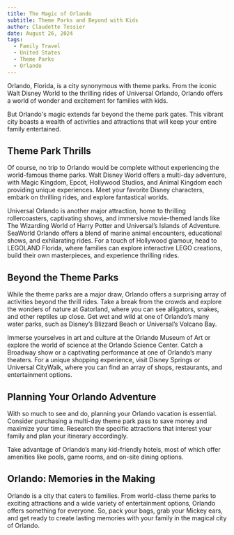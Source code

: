 ```yaml
---
title: The Magic of Orlando
subtitle: Theme Parks and Beyond with Kids
author: Claudette Tessier
date: August 26, 2024
tags:
  - Family Travel
  - United States
  - Theme Parks
  - Orlando
---
```


Orlando, Florida, is a city synonymous with theme parks. From the iconic Walt Disney World to the thrilling rides of Universal Orlando, Orlando offers a world of wonder and excitement for families with kids.

But Orlando's magic extends far beyond the theme park gates. This vibrant city boasts a wealth of activities and attractions that will keep your entire family entertained.

## Theme Park Thrills

Of course, no trip to Orlando would be complete without experiencing the world-famous theme parks. Walt Disney World offers a multi-day adventure, with Magic Kingdom, Epcot, Hollywood Studios, and Animal Kingdom each providing unique experiences. Meet your favorite Disney characters, embark on thrilling rides, and explore fantastical worlds.

Universal Orlando is another major attraction, home to thrilling rollercoasters, captivating shows, and immersive movie-themed lands like The Wizarding World of Harry Potter and Universal’s Islands of Adventure. SeaWorld Orlando offers a blend of marine animal encounters, educational shows, and exhilarating rides. For a touch of Hollywood glamour, head to LEGOLAND Florida, where families can explore interactive LEGO creations, build their own masterpieces, and experience thrilling rides.

## Beyond the Theme Parks

While the theme parks are a major draw, Orlando offers a surprising array of activities beyond the thrill rides. Take a break from the crowds and explore the wonders of nature at Gatorland, where you can see alligators, snakes, and other reptiles up close. Get wet and wild at one of Orlando’s many water parks, such as Disney’s Blizzard Beach or Universal’s Volcano Bay.

Immerse yourselves in art and culture at the Orlando Museum of Art or explore the world of science at the Orlando Science Center. Catch a Broadway show or a captivating performance at one of Orlando’s many theaters. For a unique shopping experience, visit Disney Springs or Universal CityWalk, where you can find an array of shops, restaurants, and entertainment options.

## Planning Your Orlando Adventure

With so much to see and do, planning your Orlando vacation is essential. Consider purchasing a multi-day theme park pass to save money and maximize your time. Research the specific attractions that interest your family and plan your itinerary accordingly.

Take advantage of Orlando’s many kid-friendly hotels, most of which offer amenities like pools, game rooms, and on-site dining options.

## Orlando: Memories in the Making

Orlando is a city that caters to families. From world-class theme parks to exciting attractions and a wide variety of entertainment options, Orlando offers something for everyone. So, pack your bags, grab your Mickey ears, and get ready to create lasting memories with your family in the magical city of Orlando.
